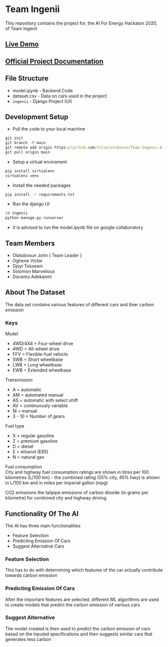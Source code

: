 # Team Ingenii

This repository contains the project for, the AI For Energy Hackaton 2020, of Team Ingenii

## [Live Demo](https://team-ingenii-aiforenergy.onrender.com/)

## [Official Project Documentation](https://drive.google.com/file/d/1PK_7uUS_KQb-udFKvXjJnC-qv9JaMbyi/view?usp=sharing)

## File Structure
- model.ipynb - Backend Code
- dataset.csv - Data on cars used in the project
- `ingenii` - Django Project (UI)

## Development Setup
- Pull the code to your local machine
```cmd
git init
git branch -M main
git remote add origin https://github.com/toluolatubosun/Team-Ingenii-AIForEnergy.git
git pull origin main
```
- Setup a virtual enviroment
```cmd
pip install virtualenv
virtualenv venv
```
- Install the needed packages
```cmd
pip install -r requirements.txt
```
- Run the django UI
```cmd
cd ingenii
python manage.py runserver
```
- It is advised to run the model.ipynb file on google collaboratory

## Team Members
- Olatubosun John ( Team Leader )
- Oghene Victor
- Djoyi Toluwani
- Solomon Marvellous
- Docemo Adekanmi

## About The Dataset
The data set contains various features of different cars and thier carbon emission

### Keys

Model	
- 4WD/4X4 = Four-wheel drive
- AWD = All-wheel drive
- FFV = Flexible-fuel vehicle
- SWB = Short wheelbase
- LWB = Long wheelbase
- EWB = Extended wheelbase

Transmission	
- A = automatic
- AM = automated manual
- AS = automatic with select shift
- AV = continuously variable
- M = manual
- 3 - 10 = Number of gears

Fuel type	
- X = regular gasoline
- Z = premium gasoline
- D = diesel
- E = ethanol (E85)
- N = natural gas

Fuel consumption	
City and highway fuel consumption ratings are shown in litres per 100 kilometres (L/100 km) - the combined rating (55% city, 45% hwy) is shown in L/100 km and in miles per imperial gallon (mpg)

CO2 emissions	the tailpipe emissions of carbon dioxide (in grams per kilometre) for combined city and highway driving

## Functionality Of The AI

The AI has three main functionalities
- Feature Selection
- Predicting Emission Of Cars
- Suggest Alternative Cars

### Feature Selection
This has to do with determining which features of the car actually contribute towards carbon emission

### Predicting Emission Of Cars
After the important features are selected, different ML algorithms are used to create models that predict the carbon emission of various cars

### Suggest Alternative 
The model created is then used to predict the carbon emission of cars based on the inputed specifications and then suggests similar cars that generates less carbon




